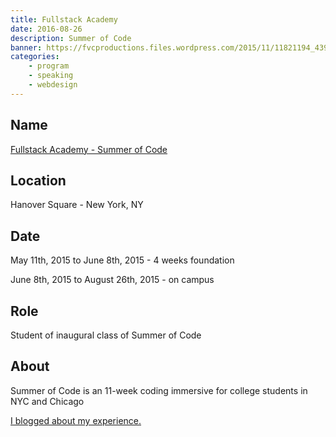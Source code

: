 ```yaml
---
title: Fullstack Academy
date: 2016-08-26
description: Summer of Code
banner: https://fvcproductions.files.wordpress.com/2015/11/11821194_439697182900579_299304949_n-1-e1457320708289.jpg
categories:
    - program
    - speaking
    - webdesign
---
```


## Name

<a title="Fullstack Academy" href="https://www.fullstackacademy.com/summer-of-code" target="_blank" rel="noopener">Fullstack Academy - Summer of Code</a>

## Location

Hanover Square - New York, NY

## Date

May 11th, 2015 to June 8th, 2015 - 4 weeks foundation

June 8th, 2015 to August 26th, 2015 - on campus

## Role

Student of inaugural class of Summer of Code

## About

Summer of Code is an 11-week coding immersive for college students in NYC and Chicago

[I blogged about my experience.](https://fvcproductions.com/blog/2015/08/30/fullstack-academy-reflections/)
